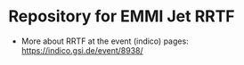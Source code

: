 # Repository for EMMI Jet RRTF

- More about RRTF at the event (indico) pages: https://indico.gsi.de/event/8938/
